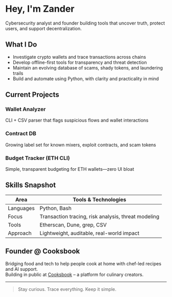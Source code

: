 # Hey, I'm Zander 

Cybersecurity analyst and founder building tools that uncover truth, protect users, and support decentralization.

## What I Do

- Investigate crypto wallets and trace transactions across chains  
- Develop offline-first tools for transparency and threat detection  
- Maintain an evolving database of scams, shady tokens, and laundering trails  
- Build and automate using Python, with clarity and practicality in mind

## Current Projects

### Wallet Analyzer  
CLI + CSV parser that flags suspicious flows and wallet interactions

### Contract DB  
Growing label set for known mixers, exploit contracts, and scam tokens

### Budget Tracker (ETH CLI)  
Simple, transparent budgeting for ETH wallets—zero UI bloat

## Skills Snapshot

| Area        | Tools & Technologies                               |
|-------------|----------------------------------------------------|
| Languages   | Python, Bash                                       |
| Focus       | Transaction tracing, risk analysis, threat modeling|
| Tools       | Etherscan, Dune, grep, CSV                         |
| Approach    | Lightweight, auditable, real-world impact          |

## Founder @ Cooksbook

Bridging food and tech to help people cook at home with chef-led recipes and AI support.  
Building in public at [Cooksbook](https://cooksbook.com) – a platform for culinary creators.

---

> Stay curious. Trace everything. Keep it simple.
